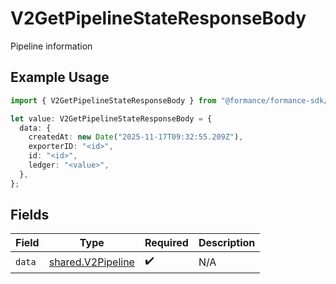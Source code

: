 # V2GetPipelineStateResponseBody

Pipeline information

## Example Usage

```typescript
import { V2GetPipelineStateResponseBody } from "@formance/formance-sdk/sdk/models/operations";

let value: V2GetPipelineStateResponseBody = {
  data: {
    createdAt: new Date("2025-11-17T09:32:55.209Z"),
    exporterID: "<id>",
    id: "<id>",
    ledger: "<value>",
  },
};
```

## Fields

| Field                                                         | Type                                                          | Required                                                      | Description                                                   |
| ------------------------------------------------------------- | ------------------------------------------------------------- | ------------------------------------------------------------- | ------------------------------------------------------------- |
| `data`                                                        | [shared.V2Pipeline](../../../sdk/models/shared/v2pipeline.md) | :heavy_check_mark:                                            | N/A                                                           |